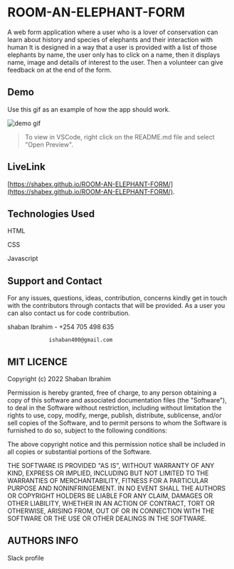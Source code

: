 # ROOM-AN-ELEPHANT-FORM

A web form application where a user who is a lover of conservation can learn about history and species of elephants and their interaction with human
It is designed in a way that a user is provided with a list of those elephants by name, the user only has to click on a name, then it displays name, image and details of interest to the user. Then a volunteer can give feedback on at the end of the form.
## Demo

Use this gif as an example of how the app should work.

![demo gif](https://media.giphy.com/media/u1JvmuHF2mZNmPyPS6/giphy.gif)

> To view in VSCode, right click on the README.md file and select "Open Preview".


## LiveLink
[https://shabex.github.io/ROOM-AN-ELEPHANT-FORM/](https://shabex.github.io/ROOM-AN-ELEPHANT-FORM/).

## Technologies Used
HTML

CSS

Javascript

## Support and Contact
For any issues, questions, ideas, contribution, concerns kindly get in touch with the contributors through contacts that will be provided. As a user you can also contact us for code contribution.

shaban Ibrahim - +254 705 498 635

                 ishaban400@gmail.com



## MIT LICENCE

Copyright (c) 2022 Shaban Ibrahim

Permission is hereby granted, free of charge, to any person obtaining a copy
of this software and associated documentation files (the "Software"), to deal
in the Software without restriction, including without limitation the rights
to use, copy, modify, merge, publish, distribute, sublicense, and/or sell
copies of the Software, and to permit persons to whom the Software is
furnished to do so, subject to the following conditions:

The above copyright notice and this permission notice shall be included in all
copies or substantial portions of the Software.

THE SOFTWARE IS PROVIDED "AS IS", WITHOUT WARRANTY OF ANY KIND, EXPRESS OR
IMPLIED, INCLUDING BUT NOT LIMITED TO THE WARRANTIES OF MERCHANTABILITY,
FITNESS FOR A PARTICULAR PURPOSE AND NONINFRINGEMENT. IN NO EVENT SHALL THE
AUTHORS OR COPYRIGHT HOLDERS BE LIABLE FOR ANY CLAIM, DAMAGES OR OTHER
LIABILITY, WHETHER IN AN ACTION OF CONTRACT, TORT OR OTHERWISE, ARISING FROM,
OUT OF OR IN CONNECTION WITH THE SOFTWARE OR THE USE OR OTHER DEALINGS IN THE
SOFTWARE.

## AUTHORS INFO
Slack profile

